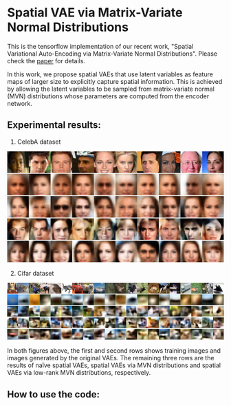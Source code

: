 # Spatial VAE via Matrix-Variate Normal Distributions

This is the tensorflow implementation of our recent work, "Spatial Variational Auto-Encoding via Matrix-Variate Normal Distributions". Please check the [paper](https://arxiv.org/abs/1705.06821) for details.

In this work, we propose spatial VAEs that use latent variables as feature maps of larger size to explicitly capture spatial information. This is achieved by allowing the latent variables to be sampled from matrix-variate normal (MVN) distributions whose parameters are computed from the encoder network.

## Experimental results:
1. CelebA dataset

![image](https://github.com/divelab/Spatial-VAE-via-MVND/blob/master/celeba_new.png)

2. Cifar dataset

![image](https://github.com/divelab/Spatial-VAE-via-MVND/blob/master/cifar_new.png)


In both figures above, the first and second rows shows training images and images generated by the original VAEs. The
remaining three rows are the results of naïve spatial VAEs, spatial VAEs via MVN distributions and
spatial VAEs via low-rank MVN distributions, respectively.


## How to use the code:



